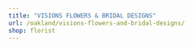 ```yaml
---
title: "VISIONS FLOWERS & BRIDAL DESIGNS"
url: /oakland/visions-flowers-and-bridal-designs/
shop: florist
---
```

